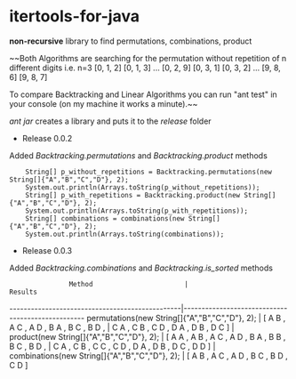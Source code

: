 itertools-for-java
==================
**non-recursive** library to find permutations, combinations, product 

~~Both Algorithms are searching for the permutation without repetition of n different digits
i.e. n=3
[0, 1, 2]
[0, 1, 3]
...
[0, 2, 9]
[0, 3, 1]
[0, 3, 2]
...
[9, 8, 6]
[9, 8, 7]
 
To compare Backtracking and Linear Algorithms you can run "ant test" in your console (on my machine it works a minute).~~

*ant jar* creates a library and puts it to the *release* folder  
* Release 0.0.2

Added *Backtracking.permutations* and *Backtracking.product* methods

```
	String[] p_without_repetitions = Backtracking.permutations(new String[]{"A","B","C","D"}, 2);
	System.out.println(Arrays.toString(p_without_repetitions));
	String[] p_with_repetitions = Backtracking.product(new String[]{"A","B","C","D"}, 2);
	System.out.println(Arrays.toString(p_with_repetitions));
	String[] combinations = combinations(new String[]{"A","B","C","D"}, 2);
	System.out.println(Arrays.toString(combinations));
```

* Release 0.0.3

Added *Backtracking.combinations* and *Backtracking.is_sorted* methods


                   Method                       |	                Results 
------------------------------------------------|--------------------------------------------------
permutations(new String[]{"A","B","C","D"}, 2);	| [ A B ,  A C ,  A D ,  B A ,  B C ,  B D ,
                                                |  C A ,  C B ,  C D ,  D A ,  D B ,  D C ]
                                                |                                                
product(new String[]{"A","B","C","D"}, 2);      | [ A A ,  A B ,  A C ,  A D , B A ,  B B ,  B C ,  B D ,
                                                |   C A ,  C B ,  C C ,  C D , D A ,  D B ,  D C ,  D D ]
                                                |  
combinations(new String[]{"A","B","C","D"}, 2); | [ A B ,  A C ,  A D ,  B C ,  B D ,  C D ]



